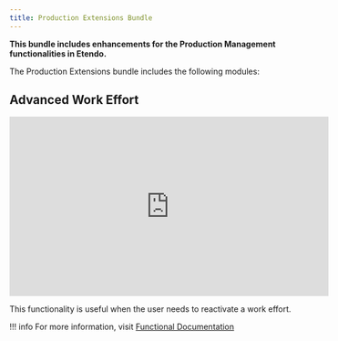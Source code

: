 ```yaml
---
title: Production Extensions Bundle
---
```

**This bundle includes enhancements for the Production Management functionalities in Etendo.**

The Production Extensions bundle includes the following modules:

## Advanced Work Effort

<iframe width="560" height="315" src="https://www.youtube.com/embed/uqq7-LAoK-Q" title="YouTube video player" frameborder="0" allow="accelerometer; autoplay; clipboard-write; encrypted-media; gyroscope; picture-in-picture; web-share" allowfullscreen></iframe> 

This functionality is useful when the user needs to reactivate a work effort.

!!! info
    For more information, visit [Functional Documentation](https://docs/en/end-user-documentation/etendo-environment/functional-documentation/business-management/production-management#advanced-work-effort)

